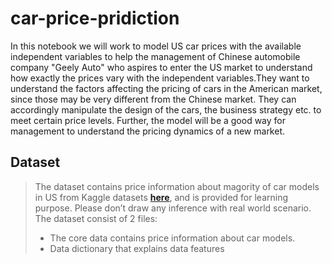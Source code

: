 # car-price-pridiction
In this notebook we will work to model US car prices with the available independent variables to help the management of Chinese automobile company "Geely Auto" who aspires to enter the US market to understand how exactly the prices vary with the independent variables.They want to understand the factors affecting the pricing of cars in the American market, since those may be very different from the Chinese market. They can accordingly manipulate the design of the cars, the business strategy etc. to meet certain price levels. Further, the model will be a good way for management to understand the pricing dynamics of a new market.

## Dataset
>The dataset contains price information about magority of car models in US from Kaggle datasets __[here](https://www.kaggle.com/datasets/hellbuoy/car-price-prediction/)__, and is provided for learning purpose. Please don’t draw any inference with real world scenario. The dataset consist of 2 files:
> -  The core data contains price information about car models.
> -  Data dictionary that explains data features 
